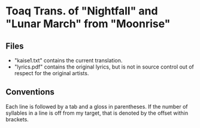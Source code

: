 # Toaq Trans. of "Nightfall" and "Lunar March" from "Moonrise"

## Files

* "kaise1.txt" contains the current translation.
* "lyrics.pdf" contains the original lyrics, but is not in source control out of respect for the original artists.

## Conventions

Each line is followed by a tab and a gloss in parentheses.
If the number of syllables in a line is off from my target, that is denoted by the offset within brackets.
